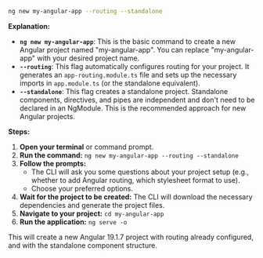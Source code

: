 ```bash
ng new my-angular-app --routing --standalone
```

**Explanation:**

* **`ng new my-angular-app`**: This is the basic command to create a new Angular project named "my-angular-app". You can replace "my-angular-app" with your desired project name.
* **`--routing`**: This flag automatically configures routing for your project. It generates an `app-routing.module.ts` file and sets up the necessary imports in `app.module.ts` (or the standalone equivalent).
* **`--standalone`**: This flag creates a standalone project. Standalone components, directives, and pipes are independent and don't need to be declared in an NgModule. This is the recommended approach for new Angular projects.

**Steps:**

1.  **Open your terminal** or command prompt.
2.  **Run the command:** `ng new my-angular-app --routing --standalone`
3.  **Follow the prompts:**
    * The CLI will ask you some questions about your project setup (e.g., whether to add Angular routing, which stylesheet format to use).
    * Choose your preferred options.
4.  **Wait for the project to be created:** The CLI will download the necessary dependencies and generate the project files.
5.  **Navigate to your project:** `cd my-angular-app`
6.  **Run the application:** `ng serve -o`

This will create a new Angular 19.1.7 project with routing already configured, and with the standalone component structure.
